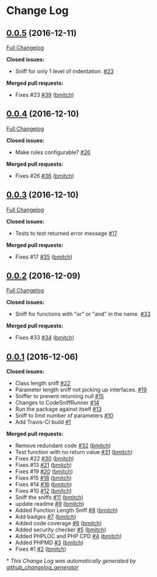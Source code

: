 # Change Log

## [0.0.5](https://github.com/bmitch/Codor/tree/0.0.5) (2016-12-11)
[Full Changelog](https://github.com/bmitch/Codor/compare/0.0.4...0.0.5)

**Closed issues:**

- Sniff for only 1 level of indentation. [\#23](https://github.com/bmitch/Codor/issues/23)

**Merged pull requests:**

- Fixes \#23 [\#39](https://github.com/bmitch/Codor/pull/39) ([bmitch](https://github.com/bmitch))

## [0.0.4](https://github.com/bmitch/Codor/tree/0.0.4) (2016-12-10)
[Full Changelog](https://github.com/bmitch/Codor/compare/0.0.3...0.0.4)

**Closed issues:**

- Make rules configurable? [\#26](https://github.com/bmitch/Codor/issues/26)

**Merged pull requests:**

- Fixes \#26 [\#36](https://github.com/bmitch/Codor/pull/36) ([bmitch](https://github.com/bmitch))

## [0.0.3](https://github.com/bmitch/Codor/tree/0.0.3) (2016-12-10)
[Full Changelog](https://github.com/bmitch/Codor/compare/0.0.2...0.0.3)

**Closed issues:**

- Tests to test returned error message [\#17](https://github.com/bmitch/Codor/issues/17)

**Merged pull requests:**

- Fixes \#17 [\#35](https://github.com/bmitch/Codor/pull/35) ([bmitch](https://github.com/bmitch))

## [0.0.2](https://github.com/bmitch/Codor/tree/0.0.2) (2016-12-09)
[Full Changelog](https://github.com/bmitch/Codor/compare/0.0.1...0.0.2)

**Closed issues:**

- Sniff for functions with "or" or "and" in the name. [\#33](https://github.com/bmitch/Codor/issues/33)

**Merged pull requests:**

- Fixes \#33 [\#34](https://github.com/bmitch/Codor/pull/34) ([bmitch](https://github.com/bmitch))

## [0.0.1](https://github.com/bmitch/Codor/tree/0.0.1) (2016-12-06)
**Closed issues:**

- Class length sniff [\#22](https://github.com/bmitch/Codor/issues/22)
- Parameter length sniff not picking up interfaces. [\#19](https://github.com/bmitch/Codor/issues/19)
- Sniffer to prevent returning null [\#15](https://github.com/bmitch/Codor/issues/15)
- Changes to CodeSniffRunner [\#14](https://github.com/bmitch/Codor/issues/14)
- Run the package against itself [\#13](https://github.com/bmitch/Codor/issues/13)
- Sniff to limit number of parameters  [\#10](https://github.com/bmitch/Codor/issues/10)
- Add Travis-CI build [\#1](https://github.com/bmitch/Codor/issues/1)

**Merged pull requests:**

- Remove redundant code [\#32](https://github.com/bmitch/Codor/pull/32) ([bmitch](https://github.com/bmitch))
- Test function with no return value [\#31](https://github.com/bmitch/Codor/pull/31) ([bmitch](https://github.com/bmitch))
- Fixes \#22 [\#30](https://github.com/bmitch/Codor/pull/30) ([bmitch](https://github.com/bmitch))
- Fixes \#13 [\#21](https://github.com/bmitch/Codor/pull/21) ([bmitch](https://github.com/bmitch))
- Fixes \#19 [\#20](https://github.com/bmitch/Codor/pull/20) ([bmitch](https://github.com/bmitch))
- Fixes \#15 [\#18](https://github.com/bmitch/Codor/pull/18) ([bmitch](https://github.com/bmitch))
- Fixes \#14 [\#16](https://github.com/bmitch/Codor/pull/16) ([bmitch](https://github.com/bmitch))
- Fixes \#10 [\#12](https://github.com/bmitch/Codor/pull/12) ([bmitch](https://github.com/bmitch))
- Sniff the sniffs [\#11](https://github.com/bmitch/Codor/pull/11) ([bmitch](https://github.com/bmitch))
- update readme [\#9](https://github.com/bmitch/Codor/pull/9) ([bmitch](https://github.com/bmitch))
- Added Function Length Sniff [\#8](https://github.com/bmitch/Codor/pull/8) ([bmitch](https://github.com/bmitch))
- Add badges [\#7](https://github.com/bmitch/Codor/pull/7) ([bmitch](https://github.com/bmitch))
- Added code coverage [\#6](https://github.com/bmitch/Codor/pull/6) ([bmitch](https://github.com/bmitch))
- Added security checker [\#5](https://github.com/bmitch/Codor/pull/5) ([bmitch](https://github.com/bmitch))
- Added PHPLOC and PHP CPD [\#4](https://github.com/bmitch/Codor/pull/4) ([bmitch](https://github.com/bmitch))
- Added PHPMD [\#3](https://github.com/bmitch/Codor/pull/3) ([bmitch](https://github.com/bmitch))
- Fixes \#1 [\#2](https://github.com/bmitch/Codor/pull/2) ([bmitch](https://github.com/bmitch))



\* *This Change Log was automatically generated by [github_changelog_generator](https://github.com/skywinder/Github-Changelog-Generator)*